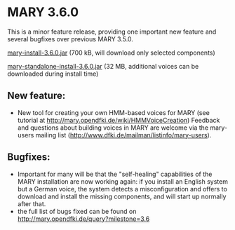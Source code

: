 # MARY 3.6.0

This is a minor feature release, providing one important new feature and several bugfixes over previous MARY 3.5.0.

[mary-install-3.6.0.jar](http://mary.dfki.de/download/mary-install-3.6.0.jar) (700 kB, will download only selected components)

[mary-standalone-install-3.6.0.jar](http://mary.dfki.de/download/mary-standalone-install-3.6.0.jar) (32 MB, additional voices can be downloaded during install time)

## New feature:

* New tool for creating your own HMM-based voices for MARY (see tutorial at http://mary.opendfki.de/wiki/HMMVoiceCreation)
  Feedback and questions about building voices in MARY are welcome via the mary-users mailing list (http://www.dfki.de/mailman/listinfo/mary-users).

## Bugfixes:

* Important for many will be that the "self-healing" capabilities of the MARY installation are now working again:
  if you install an English system but a German voice, the system detects a misconfiguration and offers to download and install the missing components, and will start up normally after that.
* the full list of bugs fixed can be found on http://mary.opendfki.de/query?milestone=3.6

